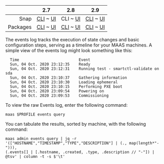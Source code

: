 <!-- deb-2-7-cli
||2.7|2.8|2.9|
|-----:|:-----:|:-----:|:-----:|
|Snap|[CLI](/t/deploy-machines-snap-2-7-cli/3388) ~ [UI](/t/deploy-machines-snap-2-7-ui/3389)|[CLI](/t/deploy-machines-snap-2-8-cli/3390) ~ [UI](/t/deploy-machines-snap-2-8-ui/3391)|[CLI](/t/deploy-machines-snap-2-9-cli/3393) ~ [UI](/t/deploy-machines-snap-2-9-ui/3392)|
|Packages|CLI ~ [UI](/t/deploy-machines-deb-2-7-ui/3383)|[CLI](/t/deploy-machines-deb-2-8-cli/3384) ~ [UI](/t/deploy-machines-deb-2-8-ui/3385)|[CLI](/t/deploy-machines-deb-2-9-cli/3386) ~ [UI](/t/deploy-machines-deb-2-9-ui/3387)|
 deb-2-7-cli -->

<!-- deb-2-7-ui
||2.7|2.8|2.9|
|-----:|:-----:|:-----:|:-----:|
|Snap|[CLI](/t/deploy-machines-snap-2-7-cli/3388) ~ [UI](/t/deploy-machines-snap-2-7-ui/3389)|[CLI](/t/deploy-machines-snap-2-8-cli/3390) ~ [UI](/t/deploy-machines-snap-2-8-ui/3391)|[CLI](/t/deploy-machines-snap-2-9-cli/3393) ~ [UI](/t/deploy-machines-snap-2-9-ui/3392)|
|Packages|[CLI](/t/deploy-machines-deb-2-7-cli/3382) ~ UI|[CLI](/t/deploy-machines-deb-2-8-cli/3384) ~ [UI](/t/deploy-machines-deb-2-8-ui/3385)|[CLI](/t/deploy-machines-deb-2-9-cli/3386) ~ [UI](/t/deploy-machines-deb-2-9-ui/3387)|
 deb-2-7-ui -->

<!-- deb-2-8-cli
||2.7|2.8|2.9|
|-----:|:-----:|:-----:|:-----:|
|Snap|[CLI](/t/deploy-machines-snap-2-7-cli/3388) ~ [UI](/t/deploy-machines-snap-2-7-ui/3389)|[CLI](/t/deploy-machines-snap-2-8-cli/3390) ~ [UI](/t/deploy-machines-snap-2-8-ui/3391)|[CLI](/t/deploy-machines-snap-2-9-cli/3393) ~ [UI](/t/deploy-machines-snap-2-9-ui/3392)|
|Packages|[CLI](/t/deploy-machines-deb-2-7-cli/3382) ~ [UI](/t/deploy-machines-deb-2-7-ui/3383)|CLI ~ [UI](/t/deploy-machines-deb-2-8-ui/3385)|[CLI](/t/deploy-machines-deb-2-9-cli/3386) ~ [UI](/t/deploy-machines-deb-2-9-ui/3387)|
 deb-2-8-cli -->

<!-- deb-2-8-ui
||2.7|2.8|2.9|
|-----:|:-----:|:-----:|:-----:|
|Snap|[CLI](/t/deploy-machines-snap-2-7-cli/3388) ~ [UI](/t/deploy-machines-snap-2-7-ui/3389)|[CLI](/t/deploy-machines-snap-2-8-cli/3390) ~ [UI](/t/deploy-machines-snap-2-8-ui/3391)|[CLI](/t/deploy-machines-snap-2-9-cli/3393) ~ [UI](/t/deploy-machines-snap-2-9-ui/3392)|
|Packages|[CLI](/t/deploy-machines-deb-2-7-cli/3382) ~ [UI](/t/deploy-machines-deb-2-7-ui/3383)|[CLI](/t/deploy-machines-deb-2-8-cli/3384) ~ UI|[CLI](/t/deploy-machines-deb-2-9-cli/3386) ~ [UI](/t/deploy-machines-deb-2-9-ui/3387)|
 deb-2-8-ui -->

<!-- deb-2-9-cli
||2.7|2.8|2.9|
|-----:|:-----:|:-----:|:-----:|
|Snap|[CLI](/t/deploy-machines-snap-2-7-cli/3388) ~ [UI](/t/deploy-machines-snap-2-7-ui/3389)|[CLI](/t/deploy-machines-snap-2-8-cli/3390) ~ [UI](/t/deploy-machines-snap-2-8-ui/3391)|[CLI](/t/deploy-machines-snap-2-9-cli/3393) ~ [UI](/t/deploy-machines-snap-2-9-ui/3392)|
|Packages|[CLI](/t/deploy-machines-deb-2-7-cli/3382) ~ [UI](/t/deploy-machines-deb-2-7-ui/3383)|[CLI](/t/deploy-machines-deb-2-8-cli/3384) ~ [UI](/t/deploy-machines-deb-2-8-ui/3385)|CLI ~ [UI](/t/deploy-machines-deb-2-9-ui/3387)|
 deb-2-9-cli -->

<!-- deb-2-9-ui
||2.7|2.8|2.9|
|-----:|:-----:|:-----:|:-----:|
|Snap|[CLI](/t/deploy-machines-snap-2-7-cli/3388) ~ [UI](/t/deploy-machines-snap-2-7-ui/3389)|[CLI](/t/deploy-machines-snap-2-8-cli/3390) ~ [UI](/t/deploy-machines-snap-2-8-ui/3391)|[CLI](/t/deploy-machines-snap-2-9-cli/3393) ~ [UI](/t/deploy-machines-snap-2-9-ui/3392)|
|Packages|[CLI](/t/deploy-machines-deb-2-7-cli/3382) ~ [UI](/t/deploy-machines-deb-2-7-ui/3383)|[CLI](/t/deploy-machines-deb-2-8-cli/3384) ~ [UI](/t/deploy-machines-deb-2-8-ui/3385)|[CLI](/t/deploy-machines-deb-2-9-cli/3386) ~ UI|
 deb-2-9-ui -->

<!-- snap-2-7-cli
||2.7|2.8|2.9|
|-----:|:-----:|:-----:|:-----:|
|Snap|CLI ~ [UI](/t/deploy-machines-snap-2-7-ui/3389)|[CLI](/t/deploy-machines-snap-2-8-cli/3390) ~ [UI](/t/deploy-machines-snap-2-8-ui/3391)|[CLI](/t/deploy-machines-snap-2-9-cli/3393) ~ [UI](/t/deploy-machines-snap-2-9-ui/3392)|
|Packages|[CLI](/t/deploy-machines-deb-2-7-cli/3382) ~ [UI](/t/deploy-machines-deb-2-7-ui/3383)|[CLI](/t/deploy-machines-deb-2-8-cli/3384) ~ [UI](/t/deploy-machines-deb-2-8-ui/3385)|[CLI](/t/deploy-machines-deb-2-9-cli/3386) ~ [UI](/t/deploy-machines-deb-2-9-ui/3387)|
 snap-2-7-cli -->

<!-- snap-2-7-ui
||2.7|2.8|2.9|
|-----:|:-----:|:-----:|:-----:|
|Snap|[CLI](/t/deploy-machines-snap-2-7-cli/3388) ~ UI|[CLI](/t/deploy-machines-snap-2-8-cli/3390) ~ [UI](/t/deploy-machines-snap-2-8-ui/3391)|[CLI](/t/deploy-machines-snap-2-9-cli/3393) ~ [UI](/t/deploy-machines-snap-2-9-ui/3392)|
|Packages|[CLI](/t/deploy-machines-deb-2-7-cli/3382) ~ [UI](/t/deploy-machines-deb-2-7-ui/3383)|[CLI](/t/deploy-machines-deb-2-8-cli/3384) ~ [UI](/t/deploy-machines-deb-2-8-ui/3385)|[CLI](/t/deploy-machines-deb-2-9-cli/3386) ~ [UI](/t/deploy-machines-deb-2-9-ui/3387)|
 snap-2-7-ui -->

||2.7|2.8|2.9|
|-----:|:-----:|:-----:|:-----:|
|Snap|[CLI](/t/deploy-machines-snap-2-7-cli/3388) ~ [UI](/t/deploy-machines-snap-2-7-ui/3389)|CLI ~ [UI](/t/deploy-machines-snap-2-8-ui/3391)|[CLI](/t/deploy-machines-snap-2-9-cli/3393) ~ [UI](/t/deploy-machines-snap-2-9-ui/3392)|
|Packages|[CLI](/t/deploy-machines-deb-2-7-cli/3382) ~ [UI](/t/deploy-machines-deb-2-7-ui/3383)|[CLI](/t/deploy-machines-deb-2-8-cli/3384) ~ [UI](/t/deploy-machines-deb-2-8-ui/3385)|[CLI](/t/deploy-machines-deb-2-9-cli/3386) ~ [UI](/t/deploy-machines-deb-2-9-ui/3387)|

<!-- snap-2-8-ui
||2.7|2.8|2.9|
|-----:|:-----:|:-----:|:-----:|
|Snap|[CLI](/t/deploy-machines-snap-2-7-cli/3388) ~ [UI](/t/deploy-machines-snap-2-7-ui/3389)|[CLI](/t/deploy-machines-snap-2-8-cli/3390) ~ UI|[CLI](/t/deploy-machines-snap-2-9-cli/3393) ~ [UI](/t/deploy-machines-snap-2-9-ui/3392)|
|Packages|[CLI](/t/deploy-machines-deb-2-7-cli/3382) ~ [UI](/t/deploy-machines-deb-2-7-ui/3383)|[CLI](/t/deploy-machines-deb-2-8-cli/3384) ~ [UI](/t/deploy-machines-deb-2-8-ui/3385)|[CLI](/t/deploy-machines-deb-2-9-cli/3386) ~ [UI](/t/deploy-machines-deb-2-9-ui/3387)|
 snap-2-8-ui -->

<!-- snap-2-9-cli
||2.7|2.8|2.9|
|-----:|:-----:|:-----:|:-----:|
|Snap|[CLI](/t/deploy-machines-snap-2-7-cli/3388) ~ [UI](/t/deploy-machines-snap-2-7-ui/3389)|[CLI](/t/deploy-machines-snap-2-8-cli/3390) ~ [UI](/t/deploy-machines-snap-2-8-ui/3391)|CLI ~ [UI](/t/deploy-machines-snap-2-9-ui/3392)|
|Packages|[CLI](/t/deploy-machines-deb-2-7-cli/3382) ~ [UI](/t/deploy-machines-deb-2-7-ui/3383)|[CLI](/t/deploy-machines-deb-2-8-cli/3384) ~ [UI](/t/deploy-machines-deb-2-8-ui/3385)|[CLI](/t/deploy-machines-deb-2-9-cli/3386) ~ [UI](/t/deploy-machines-deb-2-9-ui/3387)|
 snap-2-9-cli -->

<!-- snap-2-9-ui
||2.7|2.8|2.9|
|-----:|:-----:|:-----:|:-----:|
|Snap|[CLI](/t/deploy-machines-snap-2-7-cli/3388) ~ [UI](/t/deploy-machines-snap-2-7-ui/3389)|[CLI](/t/deploy-machines-snap-2-8-cli/3390) ~ [UI](/t/deploy-machines-snap-2-8-ui/3391)|[CLI](/t/deploy-machines-snap-2-9-cli/3393) ~ UI|
|Packages|[CLI](/t/deploy-machines-deb-2-7-cli/3382) ~ [UI](/t/deploy-machines-deb-2-7-ui/3383)|[CLI](/t/deploy-machines-deb-2-8-cli/3384) ~ [UI](/t/deploy-machines-deb-2-8-ui/3385)|[CLI](/t/deploy-machines-deb-2-9-cli/3386) ~ [UI](/t/deploy-machines-deb-2-9-ui/3387)|
 snap-2-9-ui -->

The events log tracks the execution of state changes and basic configuration steps, serving as a timeline for your MAAS machines.  A simple view of the events log might look something like this:

```
  Time 	                        Event
  Sun, 04 Oct. 2020 23:12:35 	Ready
  Sun, 04 Oct. 2020 23:12:31 	Running test - smartctl-validate on sda
  Sun, 04 Oct. 2020 23:10:37 	Gathering information
  Sun, 04 Oct. 2020 23:10:30 	Loading ephemeral
  Sun, 04 Oct. 2020 23:10:15 	Performing PXE boot
  Sun, 04 Oct. 2020 23:09:54 	Powering on
  Sun, 04 Oct. 2020 23:09:53 	Commissioning
```

<!-- snap-2-7-ui snap-2-8-ui snap-2-9-ui deb-2-7-ui deb-2-8-ui deb-2-9-ui
To view the Events log (for a particular machine), select a machine from the machine list and choose the "Events" tab at the top of the screen:

<a href="https://discourse.maas.io/uploads/default/original/1X/45ad4b968f85ef38e875e6df03d9f832fc7d4743.png" target = "_blank"><img  src="https://discourse.maas.io/uploads/default/original/1X/45ad4b968f85ef38e875e6df03d9f832fc7d4743.png"></a>

You can also see a more detailed view by selecting "View full history" in near the upper right of the log output.
snap-2-7-ui snap-2-8-ui snap-2-9-ui deb-2-7-ui deb-2-8-ui deb-2-9-ui -->

To view the raw Events log, enter the following command:

```
maas $PROFILE events query
```

You can tabulate the results, sorted by machine, with the following command:

```
maas admin events query | jq -r '(["HOSTNAME","TIMESTAMP","TYPE","DESCRIPTION"] | (., map(length*"-"))),
(.events[] | [.hostname, .created, .type, .description // "-"]) | @tsv' | column -t -s $'\t'